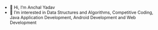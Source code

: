 - 👋 Hi, I’m Anchal Yadav
- 👀 I’m interested in Data Structures and Algorithms, Competitive Coding, Java Application Development, Android Development and Web Development


<!---
anchal20198071/anchal20198071 is a ✨ special ✨ repository because its `README.md` (this file) appears on your GitHub profile.
You can click the Preview link to take a look at your changes.
--->
